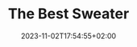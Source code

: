 ---
title: "The Best Sweater"
date: 2023-11-02T17:54:55+02:00
description: "Natural Fibers, Cozy Times"
meta_description: "A curated collection of natural fiber sweaters in every price range."
meta_title: Find your new favorite sweater on thebestsweater.com.
subscribe: false

projects:
  heading: "" # "Featured"
  sub_heading: "" # "A collection of our recent work"
  limit: 12
  sort: weight # date | weight
  view_more_button_text: "" # "More Featured"
  view_more_button_link: "" # "/projects"
  columns: 3 # 1 | 2 | 3 | 4

posts:
  heading: "Recent Posts"
  sub_heading: ""
  limit: 3
  sort: date # date | weight
  view_more_button_text: ""
  view_more_button_link: "" # "/blog"
  columns: 3 # 1 | 2 | 3 | 4
---